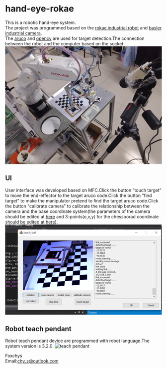 # hand-eye-rokae
  

This is a robotic hand-eye system.  
The project was programmed based on the [rokae industrial robot](http://www.rokae.com/) and [basler industrial camera](https://www.basler.com/).  
The [aruco](https://www.uco.es/investiga/grupos/ava/node/26) and [opencv](https://opencv.org/) are used for target detection.The connection between the robot and the computer based on the socket.  
![system](https://raw.githubusercontent.com/NikofoxS/hand-eye-rokae/master/pictures/robot_systerm.jpg)    

## UI
User interface  was developed based on MFC.Click the button "touch target" to move the end-effector to the target aruco code.Click the button "find target" to make the manipulator pretend to find the target aruco code.Click the button "calibrate camera" to calibrate the relationship between the camera and the base coordinate system(the parameters of the camera should be edited at [here](https://github.com/foxchys/hand_eye_rokae/blob/master/touch_ball0.2/touch_ball/camera_params.yml) and 3-points(o,x,y) for the chessborad coordinate should be edited at [here](https://github.com/foxchys/hand_eye_rokae/blob/master/touch_ball0.2/touch_ball/touch_ballDlg.cpp#L390)).  
![UI](https://raw.githubusercontent.com/NikofoxS/hand-eye-rokae/master/pictures/dispaly_ui.PNG)  

## Robot teach pendant  
Robot teach pendant device are programmed with robot language.The system version is 3.2.0.
![teach pendant](https://raw.githubusercontent.com/NikofoxS/hand-eye-rokae/master/pictures/rokae_tercher.jpg)  

  





Foxchys  
Email:chy_s@outlook.com
